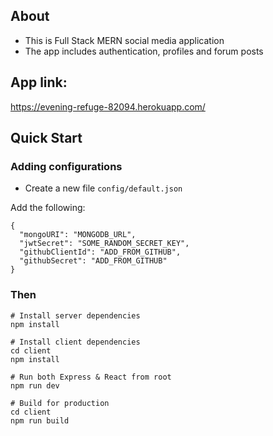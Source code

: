 ## About

- This is Full Stack MERN social media application
- The app includes authentication, profiles and forum posts

## App link:

https://evening-refuge-82094.herokuapp.com/

## Quick Start

### Adding configurations

- Create a new file `config/default.json`

Add the following:

```
{
  "mongoURI": "MONGODB_URL",
  "jwtSecret": "SOME_RANDOM_SECRET_KEY",
  "githubClientId": "ADD_FROM_GITHUB",
  "githubSecret": "ADD_FROM_GITHUB"
}
```

### Then

```
# Install server dependencies
npm install

# Install client dependencies
cd client
npm install

# Run both Express & React from root
npm run dev

# Build for production
cd client
npm run build
```
